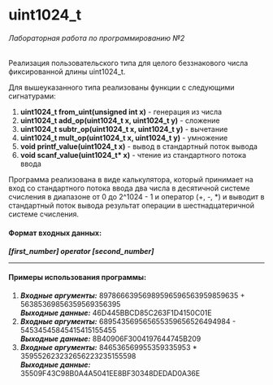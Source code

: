 # uint1024_t
###### Лабораторная работа по программированию №2

Реализация пользовательского типа для целого беззнакового числа
фиксированной длины uint1024_t.

Для вышеуказанного типа реализованы функции с следующими сигнатурами:
1. __uint1024_t from_uint(unsigned int x)__ - генерация из числа
2. __uint1024_t add_op(uint1024_t x, uint1024_t y)__ - сложение
3. __uint1024_t subtr_op(uint1024_t x, uint1024_t y)__ - вычетание
4. __uint1024_t mult_op(uint1024_t x, uint1024_t y)__ - умножение
5. __void printf_value(uint1024_t x)__ - вывод в стандартный поток вывода
6. __void scanf_value(uint1024_t* x)__ - чтение из стандартного потока ввода

Программа реализована в виде калькулятора, который принимает на вход со стандартного потока ввода два числа в десятичной системе счисления в диапазоне от 0 до 2^1024 - 1 и оператор (+, -, *) и выводит в стандартный поток вывода результат операции в шестнадцатеричной системе счисления.

#### Формат входных данных:
___[first_number] operator [second_number]___

---
#### Примеры использования программы:
1. ___Входные аргументы:___ 
89786663956989596596563959859635 + 56385369856359569356395  
___Выходные данные:___ 
46D445BBCD85C263F1D4150C01E
2. ___Входные аргументы:___ 
689543569565655359656526494984 - 54534545845415415155455  
___Выходные данные:___ 
8B40906F3004197644745B209
3. ___Входные аргументы:___ 
846536569955359335953 * 359552623232656223235155598  
___Выходные данные:___ 
35509F43C98B0A4A5041EE8BF30348DEDAD0A36E